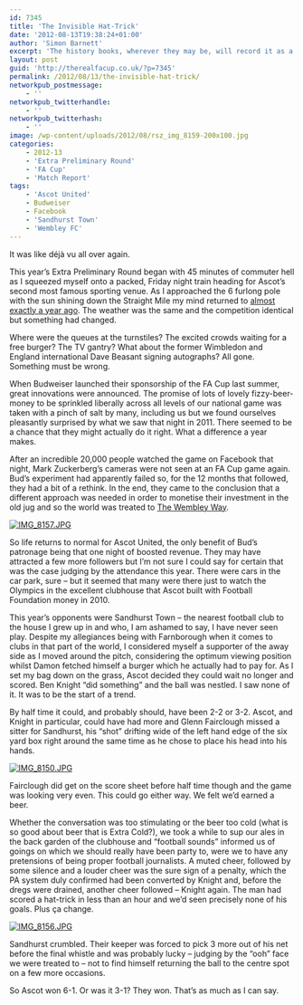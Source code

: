 ```yaml
---
id: 7345
title: 'The Invisible Hat-Trick'
date: '2012-08-13T19:38:24+01:00'
author: 'Simon Barnett'
excerpt: 'The history books, wherever they may be, will record it as a 6-1 win for Ascot United. For us though, it was 3-1.'
layout: post
guid: 'http://therealfacup.co.uk/?p=7345'
permalink: /2012/08/13/the-invisible-hat-trick/
networkpub_postmessage:
    - ''
networkpub_twitterhandle:
    - ''
networkpub_twitterhash:
    - ''
image: /wp-content/uploads/2012/08/rsz_img_8159-200x100.jpg
categories:
    - 2012-13
    - 'Extra Preliminary Round'
    - 'FA Cup'
    - 'Match Report'
tags:
    - 'Ascot United'
    - Budweiser
    - Facebook
    - 'Sandhurst Town'
    - 'Wembley FC'
---
```


It was like déjà vu all over again.

This year’s Extra Preliminary Round began with 45 minutes of commuter hell as I squeezed myself onto a packed, Friday night train heading for Ascot’s second most famous sporting venue. As I approached the 6 furlong pole with the sun shining down the Straight Mile my mind returned to [almost exactly a year ago](http://therealfacup.co.uk/2011/08/20/ascotwembley/). The weather was the same and the competition identical but something had changed.

Where were the queues at the turnstiles? The excited crowds waiting for a free burger? The TV gantry? What about the former Wimbledon and England international Dave Beasant signing autographs? All gone. Something must be wrong.

When Budweiser launched their sponsorship of the FA Cup last summer, great innovations were announced. The promise of lots of lovely fizzy-beer-money to be sprinkled liberally across all levels of our national game was taken with a pinch of salt by many, including us but we found ourselves pleasantly surprised by what we saw that night in 2011. There seemed to be a chance that they might actually do it right. What a difference a year makes.

After an incredible 20,000 people watched the game on Facebook that night, Mark Zuckerberg’s cameras were not seen at an FA Cup game again. Bud’s experiment had apparently failed so, for the 12 months that followed, they had a bit of a rethink. In the end, they came to the conclusion that a different approach was needed in order to monetise their investment in the old jug and so the world was treated to [The Wembley Way](http://therealfacup.co.uk/2012/06/27/the-wembley-way/).

[![IMG_8157.JPG](http://lh3.ggpht.com/-ZdjXGSFekgg/UCYbbK2IfbI/AAAAAAAABqs/1CR3QLAFF8Y/h320/IMG_8157.JPG)](http://lh3.ggpht.com/-ZdjXGSFekgg/UCYbbK2IfbI/AAAAAAAABqs/1CR3QLAFF8Y/w800/IMG_8157.JPG)

So life returns to normal for Ascot United, the only benefit of Bud’s patronage being that one night of boosted revenue. They may have attracted a few more followers but I’m not sure I could say for certain that was the case judging by the attendance this year. There were cars in the car park, sure – but it seemed that many were there just to watch the Olympics in the excellent clubhouse that Ascot built with Football Foundation money in 2010.

This year’s opponents were Sandhurst Town – the nearest football club to the house I grew up in and who, I am ashamed to say, I have never seen play. Despite my allegiances being with Farnborough when it comes to clubs in that part of the world, I considered myself a supporter of the away side as I moved around the pitch, considering the optimum viewing position whilst Damon fetched himself a burger which he actually had to pay for. As I set my bag down on the grass, Ascot decided they could wait no longer and scored. Ben Knight “did something” and the ball was nestled. I saw none of it. It was to be the start of a trend.

By half time it could, and probably should, have been 2-2 or 3-2. Ascot, and Knight in particular, could have had more and Glenn Fairclough missed a sitter for Sandhurst, his “shot” drifting wide of the left hand edge of the six yard box right around the same time as he chose to place his head into his hands.

[![IMG_8150.JPG](http://lh3.ggpht.com/-lOabq1fRmiM/UCYaVl2aVVI/AAAAAAAABuw/_XJTl_IpGJQ/h320/IMG_8150.JPG)](http://lh3.ggpht.com/-lOabq1fRmiM/UCYaVl2aVVI/AAAAAAAABuw/_XJTl_IpGJQ/w800/IMG_8150.JPG)

Fairclough did get on the score sheet before half time though and the game was looking very even. This could go either way. We felt we’d earned a beer.

Whether the conversation was too stimulating or the beer too cold (what is so good about beer that is Extra Cold?), we took a while to sup our ales in the back garden of the clubhouse and “football sounds” informed us of goings on which we should really have been party to, were we to have any pretensions of being proper football journalists. A muted cheer, followed by some silence and a louder cheer was the sure sign of a penalty, which the PA system duly confirmed had been converted by Knight and, before the dregs were drained, another cheer followed – Knight again. The man had scored a hat-trick in less than an hour and we’d seen precisely none of his goals. Plus ça change.

[![IMG_8156.JPG](http://lh3.ggpht.com/-GC2lThGtQ2g/UCYbPE3YV4I/AAAAAAAABu0/NQWaelrernQ/h320/IMG_8156.JPG)](http://lh3.ggpht.com/-GC2lThGtQ2g/UCYbPE3YV4I/AAAAAAAABu0/NQWaelrernQ/w800/IMG_8156.JPG)

Sandhurst crumbled. Their keeper was forced to pick 3 more out of his net before the final whistle and was probably lucky – judging by the “ooh” face we were treated to – not to find himself returning the ball to the centre spot on a few more occasions.

So Ascot won 6-1. Or was it 3-1? They won. That’s as much as I can say.